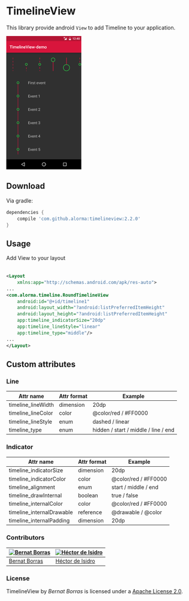 TimelineView
============

This library provide android `View` to add Timeline to your application.

![image](screenshot.png)

## Download

Via gradle:

```groovy
dependencies {
	compile 'com.github.alorma:timelineview:2.2.0'
}
```

## Usage

Add View to your layout

```xml

<Layout 
    xmlns:app="http://schemas.android.com/apk/res-auto">
...
<com.alorma.timeline.RoundTimelineView
	android:id="@+id/timeline1"
   	android:layout_width="?android:listPreferredItemHeight"
   	android:layout_height="?android:listPreferredItemHeight"
   	app:timeline_indicatorSize="20dp"
   	app:timeline_lineStyle="linear"
   	app:timeline_type="middle"/>
...
</Layout>
```

## Custom attributes

### Line

| Attr name | Attr format | Example |
|---|---|---|
| timeline_lineWidth | dimension | 20dp |
| timeline_lineColor | color | @color/red / #FF0000 |
| timeline_lineStyle | enum | dashed / linear |
| timeline_type | enum | hidden / start / middle / line / end |

### Indicator


| Attr name | Attr format | Example |
|---|---|---|
| timeline_indicatorSize | dimension | 20dp |
| timeline_indicatorColor | color | @color/red / #FF0000 |
| timeline_alignment | enum | start / middle  / end |
| timeline_drawInternal | boolean | true / false |
| timeline_internalColor | color | @color/red / #FF0000 |
| timeline_internalDrawable | reference | @drawable / @color |
| timeline_internalPadding | dimension | 20dp |

### Contributors


<a href="https:/github.com/alorma"><img src="https://avatars3.githubusercontent.com/u/887462?v=3&s=460" alt="Bernat Borras" height="80" width="80" target="_blank"/></a> | <a href="https://github.com/hrules6872"><img src="https://avatars2.githubusercontent.com/u/5445152?v=3&s=400" alt="Héctor de Isidro" height="80" width="80" target="_blank"/></a> |
---|---|
[Bernat Borras](https://github.com/alorma) | [Héctor de Isidro](https://github.com/hrules6872) |


### License
TimelineView by *Bernat Borras* is licensed under a [Apache License 2.0](http://www.apache.org/licenses/LICENSE-2.0).